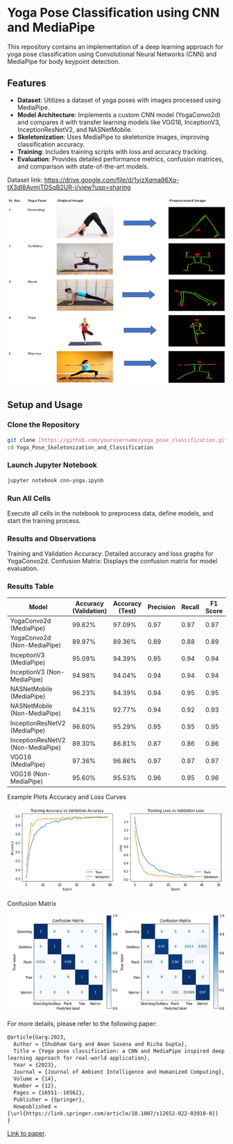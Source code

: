# Yoga Pose Classification using CNN and MediaPipe

This repository contains an implementation of a deep learning approach for yoga pose classification using Convolutional Neural Networks (CNN) and MediaPipe for body keypoint detection.

## Features
- **Dataset**: Utilizes a dataset of yoga poses with images processed using MediaPipe.
- **Model Architecture**: Implements a custom CNN model (YogaConvo2d) and compares it with transfer learning models like VGG16, InceptionV3, InceptionResNetV2, and NASNetMobile.
- **Skeletonization**: Uses MediaPipe to skeletonize images, improving classification accuracy.
- **Training**: Includes training scripts with loss and accuracy tracking.
- **Evaluation**: Provides detailed performance metrics, confusion matrices, and comparison with state-of-the-art models.

Dataset link: https://drive.google.com/file/d/1yjzXqma96Xq-tX3dI8AvmjTDSqB2UR-i/view?usp=sharing

<p align="center">
  <img src="Images/skel.png" alt="Accuracy and Loss Curves">
</p>

## Setup and Usage

### Clone the Repository
```bash
git clone [https://github.com/yourusername/yoga_pose_classification.git](https://github.com/shub-garg/Yoga-Pose-Skeletonization-and-Classification)
cd Yoga_Pose_Skeletonization_and_Classification
```

### Launch Jupyter Notebook
```bash
jupyter notebook cnn-yoga.ipynb
```

### Run All Cells
Execute all cells in the notebook to preprocess data, define models, and start the training process.

### Results and Observations
Training and Validation Accuracy: Detailed accuracy and loss graphs for YogaConvo2d.
Confusion Matrix: Displays the confusion matrix for model evaluation.

### Results Table
| Model                        | Accuracy (Validation) | Accuracy (Test) | Precision | Recall | F1 Score |
|------------------------------|-----------------------|-----------------|-----------|--------|----------|
| YogaConvo2d (MediaPipe)      | 99.62%                | 97.09%          | 0.97      | 0.97   | 0.97     |
| YogaConvo2d (Non-MediaPipe)  | 89.97%                | 89.36%          | 0.89      | 0.88   | 0.89     |
| InceptionV3 (MediaPipe)      | 95.09%                | 94.39%          | 0.95      | 0.94   | 0.94     |
| InceptionV3 (Non-MediaPipe)  | 94.98%                | 94.04%          | 0.94      | 0.94   | 0.94     |
| NASNetMobile (MediaPipe)     | 96.23%                | 94.39%          | 0.94      | 0.95   | 0.95     |
| NASNetMobile (Non-MediaPipe) | 94.31%                | 92.77%          | 0.94      | 0.92   | 0.93     |
| InceptionResNetV2 (MediaPipe)| 96.60%                | 95.29%          | 0.95      | 0.95   | 0.95     |
| InceptionResNetV2 (Non-MediaPipe) | 89.30%          | 86.81%          | 0.87      | 0.86   | 0.86     |
| VGG16 (MediaPipe)            | 97.36%                | 96.86%          | 0.97      | 0.97   | 0.97     |
| VGG16 (Non-MediaPipe)        | 95.60%                | 95.53%          | 0.96      | 0.95   | 0.96     |

Example Plots
Accuracy and Loss Curves
<p align="center">
  <img src="Images/plot.png" alt="Accuracy and Loss Curves">
</p>
Confusion Matrix
<p align="center">
  <img src="Images/confusion.png" alt="Confusion Matrix">
</p>
For more details, please refer to the following paper:


    @article{Garg:2023,
      Author = {Shubham Garg and Aman Saxena and Richa Gupta},
      Title = {Yoga pose classification: a CNN and MediaPipe inspired deep learning approach for real-world application},
      Year = {2023},
      Journal = {Journal of Ambient Intelligence and Humanized Computing},
      Volume = {14},
      Number = {12},
      Pages = {16551--16562},
      Publisher = {Springer},
      Howpublished = {\url{https://link.springer.com/article/10.1007/s12652-022-03910-0}}
    } 

    
[Link to paper](https://link.springer.com/article/10.1007/s12652-022-03910-0).
